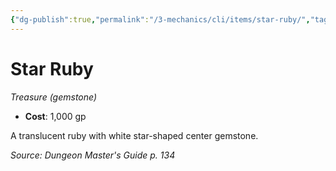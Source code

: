 ```yaml
---
{"dg-publish":true,"permalink":"/3-mechanics/cli/items/star-ruby/","tags":["ttrpg-cli/compendium/src/5e/dmg","ttrpg-cli/item/gear/treasure-gemstone","ttrpg-cli/item/rarity/none"]}
---
```


# Star Ruby
*Treasure (gemstone)*  


- **Cost**: 1,000 gp

A translucent ruby with white star-shaped center gemstone.

*Source: Dungeon Master's Guide p. 134*